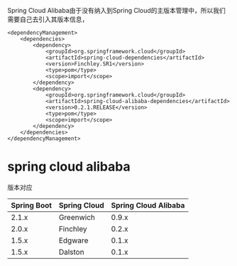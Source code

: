 Spring Cloud Alibaba由于没有纳入到Spring Cloud的主版本管理中，所以我们需要自己去引入其版本信息，

```
<dependencyManagement>
    <dependencies>
        <dependency>
            <groupId>org.springframework.cloud</groupId>
            <artifactId>spring-cloud-dependencies</artifactId>
            <version>Finchley.SR1</version>
            <type>pom</type>
            <scope>import</scope>
        </dependency>
        <dependency>
            <groupId>org.springframework.cloud</groupId>
            <artifactId>spring-cloud-alibaba-dependencies</artifactId>
            <version>0.2.1.RELEASE</version>
            <type>pom</type>
            <scope>import</scope>
        </dependency>
    </dependencies>
</dependencyManagement>
```



# spring cloud alibaba

版本对应

| Spring Boot | Spring Cloud | Spring Cloud Alibaba |
| :---------- | :----------- | :------------------- |
| 2.1.x       | Greenwich    | 0.9.x                |
| 2.0.x       | Finchley     | 0.2.x                |
| 1.5.x       | Edgware      | 0.1.x                |
| 1.5.x       | Dalston      | 0.1.x                |